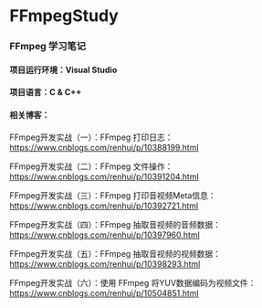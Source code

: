 # FFmpegStudy

### FFmpeg 学习笔记

#### 项目运行环境：Visual Studio

#### 项目语言：C & C++

#### 相关博客： 

FFmpeg开发实战（一）：FFmpeg 打印日志：https://www.cnblogs.com/renhui/p/10388199.html

FFmpeg开发实战（二）：FFmpeg 文件操作：https://www.cnblogs.com/renhui/p/10391204.html

FFmpeg开发实战（三）：FFmpeg 打印音视频Meta信息：https://www.cnblogs.com/renhui/p/10392721.html

FFmpeg开发实战（四）：FFmpeg 抽取音视频的音频数据：https://www.cnblogs.com/renhui/p/10397960.html

FFmpeg开发实战（五）：FFmpeg 抽取音视频的视频数据：https://www.cnblogs.com/renhui/p/10398293.html

FFmpeg开发实战（六）：使用 FFmpeg 将YUV数据编码为视频文件：https://www.cnblogs.com/renhui/p/10504851.html
